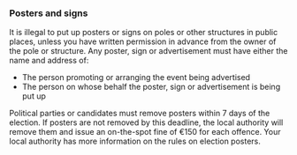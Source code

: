 ###  Posters and signs

It is illegal to put up posters or signs on poles or other structures in
public places, unless you have written permission in advance from the owner of
the pole or structure. Any poster, sign or advertisement must have either the
name and address of:

  * The person promoting or arranging the event being advertised 
  * The person on whose behalf the poster, sign or advertisement is being put up 

Political parties or candidates must remove posters within 7 days of the
election. If posters are not removed by this deadline, the local authority
will remove them and issue an on-the-spot fine of €150 for each offence. Your
local authority has more information on the rules on election posters.
